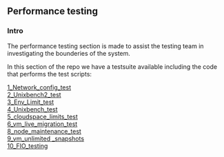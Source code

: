 ## Performance testing

### Intro

The performance testing section is made to assist the testing team in investigating the bounderies of the system.  

In this section of the repo we have a testsuite available including the code that performs the test scripts:

[1_Network_config_test](https://github.com/0-complexity/G8_testing/tree/master/Environment_testing/performance%20testing/Testsuite/1_Network_config_test)  
[2_Unixbench2_test](https://github.com/0-complexity/G8_testing/tree/master/Environment_testing/performance%20testing/Testsuite/2_Unixbench2_test)  
[3_Env_Limit_test](https://github.com/0-complexity/G8_testing/tree/master/Environment_testing/performance%20testing/Testsuite/3_Env_Limit_test)  
[4_Unixbench_test](https://github.com/0-complexity/G8_testing/tree/master/Environment_testing/performance%20testing/Testsuite/4_Unixbench_test)  
[5_cloudspace_limits_test](https://github.com/0-complexity/G8_testing/tree/master/Environment_testing/performance%20testing/Testsuite/5_cloudspace_limits_test)  
[6_vm_live_migration_test](https://github.com/0-complexity/G8_testing/tree/master/Environment_testing/performance%20testing/Testsuite/6_vm_live_migration_test)  
[8_node_maintenance_test](https://github.com/0-complexity/G8_testing/tree/master/Environment_testing/performance%20testing/Testsuite/8_node_maintenance_test)  
[9_vm_unlimited _snapshots](https://github.com/0-complexity/G8_testing/tree/master/Environment_testing/performance%20testing/Testsuite/9_vm_unlimited%20_snapshots)  
[10_FIO_testing](https://github.com/0-complexity/G8_testing/blob/master/Environment_testing/performance%20testing/fio%20Testing%20readme.md)
